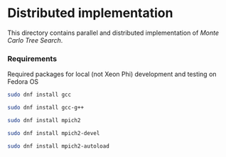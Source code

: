 Distributed implementation
====

This directory contains parallel and distributed implementation of _Monte Carlo Tree Search_. 

### Requirements
Required packages for local (not Xeon Phi) development and testing on Fedora OS

```bash
sudo dnf install gcc

sudo dnf install gcc-g++

sudo dnf install mpich2

sudo dnf install mpich2-devel

sudo dnf install mpich2-autoload
```
